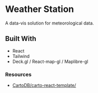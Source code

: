 # Weather Station

A data-vis solution for meteorological data.

## Built With

- React
- Tailwind
- Deck.gl / React-map-gl / Maplibre-gl

### Resources

- [CartoDB/carto-react-template/](https://github.com/CartoDB/carto-react-template/tree/7c6200f9bedafba6e1230360a7e4e56e2bc9eb70)
